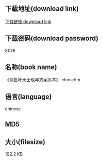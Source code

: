 ## 下载地址(download link)
[下载链接 download link](https://tutu365.netlify.app/?s=%E3%80%8A%E5%BE%90%E6%89%B9%E5%8F%B6%E5%A4%A9%E5%A3%AB%E6%99%9A%E5%B9%B4%E6%96%B9%E6%A1%88%E7%9C%9F%E6%9C%AC%E3%80%8B.chm)

## 下载密码(download password)
8078

## 名称(book name)
《徐批叶天士晚年方案真本》.chm.chm

## 语言(language)
chinese

## MD5


## 大小(filesize)
192.2 KB
